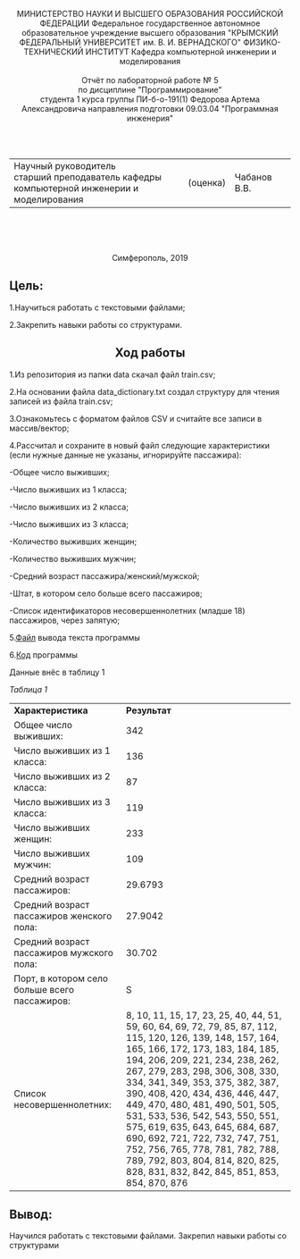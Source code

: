 <p align="center">МИНИСТЕРСТВО НАУКИ  И ВЫСШЕГО ОБРАЗОВАНИЯ РОССИЙСКОЙ ФЕДЕРАЦИИ  
Федеральное государственное автономное образовательное учреждение высшего образования  
"КРЫМСКИЙ ФЕДЕРАЛЬНЫЙ УНИВЕРСИТЕТ им. В. И. ВЕРНАДСКОГО"  
ФИЗИКО-ТЕХНИЧЕСКИЙ ИНСТИТУТ  
Кафедра компьютерной инженерии и моделирования
<br/><br/>
​
Отчёт по лабораторной работе № 5<br/> по дисциплине "Программирование"
<br/>
​
студента 1 курса группы ПИ-б-о-191(1)  
Федорова Артема Александровича
направления подготовки 09.03.04 "Программная инженерия" </p>
<br/>
​
<table>
<tr><td>Научный руководитель<br/> старший преподаватель кафедры<br/> компьютерной инженерии и моделирования</td>
<td>(оценка)</td>
<td>Чабанов В.В.</td>
</tr>
</table>
<br/><br/>
​
<p align="center">Симферополь, 2019</p>
<b><h2>Цель:</h2></b>
<p>1.Научиться работать с текстовыми файлами;</p>
<p>2.Закрепить навыки работы со структурами.</p>
<b><h2 align="center">Ход работы</h2></b>
<p>1.Из репозитория из папки data скачал файл train.csv;</p>
<p>2.На основании файла data_dictionary.txt создал структуру для чтения записей из файла train.csv;</p>
<p>3.Ознакомьтесь с форматом файлов CSV и считайте все записи в массив/вектор;</p>
<p>4.Рассчитал и сохраните в новый файл следующие характеристики (если нужные данные не указаны, игнорируйте пассажира):</p>
<p>-Общее число выживших;</p>
<p>-Число выживших из 1 класса;</p>
<p>-Число выживших из 2 класса;</p>
<p>-Число выживших из 3 класса;</p>
<p>-Количество выживших женщин;</p>
<p>-Количество выживших мужчин;</p>
<p>-Средний возраст пассажира/женский/мужской;</p>
<p>-Штат, в котором село больше всего пассажиров;</p>
<p>-Список идентификаторов несовершеннолетних (младше 18) пассажиров, через запятую;</p>
<p>5.<a href="output.txt">Файл</a> вывода текста программы</p>
<p>6.<a href="code.cpp">Код</a> программы</p>
<p>Данные внёс в таблицу 1</p>
<p><i>Таблица 1</i></p>
<table>
  <tr>
    <td>
      <b>Характеристика</b>
    </td>
    <td>
      <b>Результат</b>
    </td>
  </tr>
  <tr>
    <td>
      Общее число выживших:
    </td>
    <td>
      342
    </td>
  </tr>
   <tr>
    <td>
      Число выживших из 1 класса:
    </td>
    <td>
      136
    </td>
  </tr>
  <tr>
    <td>
      Число выживших из 2 класса:
    </td>
    <td>
      87
    </td>
  </tr>
  <tr>
    <td>
      Число выживших из 3 класса:
    </td>
    <td>
      119
    </td>
  </tr>
  <tr>
    <td>
      Число выживших женщин:
    </td>
    <td>
      233
    </td>
  </tr>
  <tr>
    <td>
      Число выживших мужчин:
    </td>
    <td>
      109
    </td>
  </tr>
  <tr>
    <td>
      Средний возраст пассажиров:
    </td>
    <td>
      29.6793
    </td>
  </tr>
  <tr>
    <td>
      Средний возраст пассажиров женского пола:
    </td>
    <td>
      27.9042
    </td>
  </tr>
  <tr>
    <td>
      Средний возраст пассажиров мужского пола:
    </td>
    <td>
      30.702
    </td>
  </tr>
   <tr>
    <td>
      Порт, в котором село больше всего пассажиров:
    </td>
    <td>
      S
    </td>
  </tr>
  <tr>
    <td>
     Список несовершеннолетних:
    </td>
    <td>
      8, 10, 11, 15, 17, 23, 25, 40, 44, 51, 59, 60, 64, 69, 72, 79, 85, 87, 112, 115, 120, 126, 139, 148, 157, 164, 165, 166, 172, 173, 183, 184, 185, 194, 206, 209, 221, 234, 238, 262, 267, 279, 283, 298, 306, 308, 330, 334, 341, 349, 353, 375, 382, 387, 390, 408, 420, 434, 436, 446, 447, 449, 470, 480, 481, 490, 501, 505, 531, 533, 536, 542, 543, 550, 551, 575, 619, 635, 643, 645, 684, 687, 690, 692, 721, 722, 732, 747, 751, 752, 756, 765, 778, 781, 782, 788, 789, 792, 803, 804, 814, 820, 825, 828, 831, 832, 842, 845, 851, 853, 854, 870, 876
    </td>
  </tr>
</table>
<h2><b>Вывод:</b></h2>
<p>Научился работать с текстовыми файлами. Закрепил навыки работы со структурами</p>
